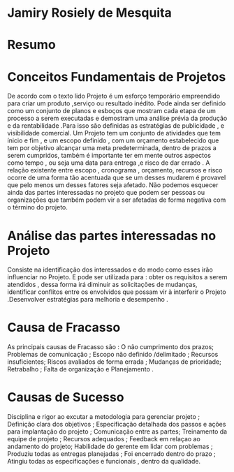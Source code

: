 # Jamiry Rosiely de Mesquita 

# Resumo 

# Conceitos Fundamentais de Projetos 

De acordo com o texto lido Projeto é um esforço temporário empreendido para criar um produto ,serviço ou resultado inédito.
Pode ainda ser definido como um conjunto de planos e esboços que mostram cada etapa  de um processo a serem executadas e demostram
uma análise prévia da produção e da rentabilidade .Para isso são definidas as estratégias de publicidade , e visibilidade comercial.
Um Projeto tem um conjunto de atividades que tem ínicio e fim , e um escopo definido , com um orçamento estabelecido que tem por objetivo
alcançar uma meta predeterminada, dentro de prazos a serem cumpridos, também é importante ter em mente outros aspectos como tempo , ou seja 
uma data para entrega ,e risco de dar errado .
A relação existente entre escopo , cronograma , orçamento, recursos e risco ocorre de uma forma tão acentuada que se um desses mudarem é 
provavel que pelo menos um desses fatores seja afetado.
Não podemos esquecer ainda das partes interessadas no projeto que podem ser pessoas ou organizações que também podem vir a ser afetadas 
de forma negativa com o término do projeto.  
# Análise das partes interessadas no Projeto 
Consiste na identificação dos interessados e do modo como esses irão influenciar no Projeto. E pode ser utilizada para :
obter os requisitos a serem atendidos , dessa forma irá diminuir as solicitações de mudanças, identificar conflitos entre os 
envolvidos que possam vir à interferir o Projeto .Desenvolver estratégias para melhoria e desempenho . 
# Causa de Fracasso 
As principais causas de Fracasso são :
O não cumprimento dos prazos;
Problemas de comunicação ;
Escopo não definido /delimitado ;
Recursos insuficientes;
Riscos avaliados de forma errada ;
Mudanças de prioridade;
Retrabalho ;
Falta de organização e Planejamento .
# Causas de Sucesso 
Disciplina e rigor ao excutar a metodologia para gerenciar projeto ;
Definição clara dos objetivos ;
Especificação detalhada dos passos e ações para implantação do projeto ;
Comunicação entre as partes;
Treinamento da equipe de projeto ;
Recursos adequados ;
Feedback em relaçao ao andamento do projeto;
Habilidade do gerente em lidar com problemas ;
Produziu todas as entregas planejadas ;
Foi encerrado dentro do prazo ;
Atingiu todas as especificações e funcionais , dentro da qualidade.
